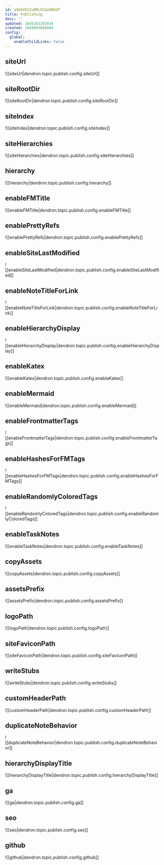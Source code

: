 ```yaml
---
id: q960Z622o0RLO32w0B8SP
title: Publishing
desc: ''
updated: 1645183292834
created: 1644903086084
config:
  global:
    enableChildLinks: false
---
```


## siteUrl
![[siteUrl|dendron.topic.publish.config.siteUrl]]

## siteRootDir
![[siteRootDir|dendron.topic.publish.config.siteRootDir]]

## siteIndex
![[siteIndex|dendron.topic.publish.config.siteIndex]]

## siteHierarchies
![[siteHierarchies|dendron.topic.publish.config.siteHierarchies]]

## hierarchy
![[hierarchy|dendron.topic.publish.config.hierarchy]]

## enableFMTitle
![[enableFMTitle|dendron.topic.publish.config.enableFMTitle]]

## enablePrettyRefs
![[enablePrettyRefs|dendron.topic.publish.config.enablePrettyRefs]]

## enableSiteLastModified
![[enableSiteLastModified|dendron.topic.publish.config.enableSiteLastModified]]

## enableNoteTitleForLink
![[enableNoteTitleForLink|dendron.topic.publish.config.enableNoteTitleForLink]]

## enableHierarchyDisplay
![[enableHierarchyDisplay|dendron.topic.publish.config.enableHierarchyDisplay]]

## enableKatex
![[enableKatex|dendron.topic.publish.config.enableKatex]]

## enableMermaid
![[enableMermaid|dendron.topic.publish.config.enableMermaid]]

## enableFrontmatterTags
![[enableFrontmatterTags|dendron.topic.publish.config.enableFrontmatterTags]]

## enableHashesForFMTags
![[enableHashesForFMTags|dendron.topic.publish.config.enableHashesForFMTags]]

## enableRandomlyColoredTags
![[enableRandomlyColoredTags|dendron.topic.publish.config.enableRandomlyColoredTags]]

## enableTaskNotes
![[enableTaskNotes|dendron.topic.publish.config.enableTaskNotes]]

## copyAssets
![[copyAssets|dendron.topic.publish.config.copyAssets]]

## assetsPrefix
![[assetsPrefix|dendron.topic.publish.config.assetsPrefix]]

## logoPath
![[logoPath|dendron.topic.publish.config.logoPath]]

## siteFaviconPath
![[siteFaviconPath|dendron.topic.publish.config.siteFaviconPath]]

## writeStubs
![[writeStubs|dendron.topic.publish.config.writeStubs]]

## customHeaderPath
![[customHeaderPath|dendron.topic.publish.config.customHeaderPath]]

## duplicateNoteBehavior
![[duplicateNoteBehavior|dendron.topic.publish.config.duplicateNoteBehavior]]

## hierarchyDisplayTitle
![[hierarchyDisplayTitle|dendron.topic.publish.config.hierarchyDisplayTitle]]

## ga
![[ga|dendron.topic.publish.config.ga]]

## seo
![[seo|dendron.topic.publish.config.seo]]

## github
![[github|dendron.topic.publish.config.github]]
